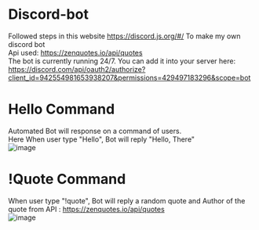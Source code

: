 # Discord-bot
Followed steps in this website https://discord.js.org/#/ To make my own discord bot      
Api used: https://zenquotes.io/api/quotes  
The bot is currently running 24/7. You can add it into your server here:   
https://discord.com/api/oauth2/authorize?client_id=942554981653938207&permissions=429497183296&scope=bot

# Hello Command 
Automated Bot will response on a command of users.    
Here When user type "Hello", Bot will reply "Hello, There"   
![image](https://user-images.githubusercontent.com/99052999/153988094-4ffadc24-bfed-4b85-ab5a-e90cae3e51d1.png)    
# !Quote Command   
When user type "!quote", Bot will reply a random quote and Author of the quote from API : https://zenquotes.io/api/quotes   
![image](https://user-images.githubusercontent.com/99052999/153988585-3d7357ba-3666-45b6-85c2-81f5072c25b1.png)


